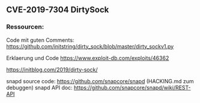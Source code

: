 ## CVE-2019-7304 DirtySock

### Ressourcen:

Code mit guten Comments:
https://github.com/initstring/dirty_sock/blob/master/dirty_sockv1.py

Erklaerung und Code
https://www.exploit-db.com/exploits/46362 

https://initblog.com/2019/dirty-sock/

snapd source code: https://github.com/snapcore/snapd (HACKING.md zum debuggen)
snapd API doc: https://github.com/snapcore/snapd/wiki/REST-API
